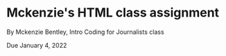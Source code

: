 # Mckenzie's HTML class assignment

By Mckenzie Bentley, Intro Coding for Journalists class

Due January 4, 2022
